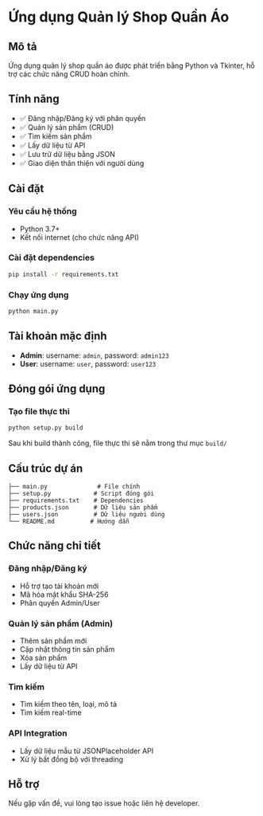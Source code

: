 # Ứng dụng Quản lý Shop Quần Áo

## Mô tả
Ứng dụng quản lý shop quần áo được phát triển bằng Python và Tkinter, hỗ trợ các chức năng CRUD hoàn chỉnh.

## Tính năng
- ✅ Đăng nhập/Đăng ký với phân quyền
- ✅ Quản lý sản phẩm (CRUD)
- ✅ Tìm kiếm sản phẩm
- ✅ Lấy dữ liệu từ API
- ✅ Lưu trữ dữ liệu bằng JSON
- ✅ Giao diện thân thiện với người dùng

## Cài đặt

### Yêu cầu hệ thống
- Python 3.7+
- Kết nối internet (cho chức năng API)

### Cài đặt dependencies
```bash
pip install -r requirements.txt
```

### Chạy ứng dụng
```bash
python main.py
```

## Tài khoản mặc định
- **Admin**: username: `admin`, password: `admin123`
- **User**: username: `user`, password: `user123`

## Đóng gói ứng dụng

### Tạo file thực thi
```bash
python setup.py build
```

Sau khi build thành công, file thực thi sẽ nằm trong thư mục `build/`

## Cấu trúc dự án
```
├── main.py              # File chính
├── setup.py            # Script đóng gói
├── requirements.txt    # Dependencies
├── products.json       # Dữ liệu sản phẩm
├── users.json          # Dữ liệu người dùng
└── README.md          # Hướng dẫn
```

## Chức năng chi tiết

### Đăng nhập/Đăng ký
- Hỗ trợ tạo tài khoản mới
- Mã hóa mật khẩu SHA-256
- Phân quyền Admin/User

### Quản lý sản phẩm (Admin)
- Thêm sản phẩm mới
- Cập nhật thông tin sản phẩm
- Xóa sản phẩm
- Lấy dữ liệu từ API

### Tìm kiếm
- Tìm kiếm theo tên, loại, mô tả
- Tìm kiếm real-time

### API Integration
- Lấy dữ liệu mẫu từ JSONPlaceholder API
- Xử lý bất đồng bộ với threading

## Hỗ trợ
Nếu gặp vấn đề, vui lòng tạo issue hoặc liên hệ developer.